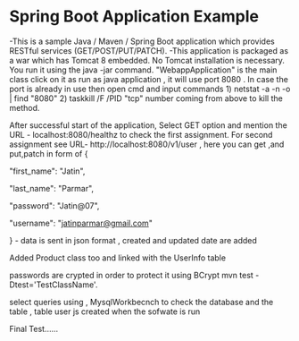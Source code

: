 # Spring Boot Application Example
-This is a sample Java / Maven / Spring Boot application which provides RESTful services (GET/POST/PUT/PATCH).
-This application is packaged as a war which has Tomcat 8 embedded. No Tomcat installation is necessary. You run it using the java -jar command. "WebappApplication" is the main class click on it as run as java application , it will use port 8080 . In case the port is already in use then open cmd and input commands 1) netstat -a -n -o | find "8080" 2) taskkill /F /PID "tcp" number coming from above to kill the method.

After successful start of the application, Select GET option and mention the URL - localhost:8080/healthz to check the first assignment. For second assignment see URL- http://localhost:8080/v1/user , here you can get ,and put,patch in form of {

"first_name": "Jatin",

"last_name": "Parmar",

"password": "Jatin@07",

"username": "jatinparmar@gmail.com"

} - data is sent in json format , created and updated date are added

Added Product class too and linked with the UserInfo table 

passwords are crypted in order to protect it using BCrypt mvn test -Dtest='TestClassName'.

select queries using , MysqlWorkbecnch to check the database and the table , table user js created when the sofwate is run

Final Test......


